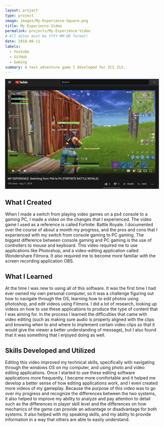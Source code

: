 ```yaml
---
layout: project
type: project
image: images/My-Experience-Square.png
title: My Experience Video 
permalink: projects/My-Experience-Video
# All dates must be YYYY-MM-DD format!
date: 2018-08-11
labels:
  - Youtube
  - GitHub
  - Gaming
summary: A text adventure game I developed for ICS 313.
---
```


<img class="ui image" src="/images/My-Experience.png">

## What I Created

When I made a switch from playing video games on a ps4 console to a gaming PC, I made a video on the changes that I experienced. The video game I used as a reference is called Fortnite: Battle Royale. I documented over the course of about a month my progress, and the pros and cons that I experienced with my switch from console gaming to PC gaming. The biggest difference between console gaming and PC gaming is the use of controllers to mouse and keyboard. This video required me to use applications like Photoshop, and a video-editing application called Wondershare Filmora. It also required me to become more familiar with the screen recording application OBS.

## What I Learned

At the time I was new to using all of this software. It was the first time I had ever owned my own personal computer, so it was a challenge figuring out how to navigate through the OS, learning how to edit photos using photoshop, and edit videos using Filmora. I did a lot of research, looking up videos on how to use these applications to produce the type of content that I was aiming for. In the process I learned the difficulties that came with video editing (such as making sure audio is properly aligned with the clips and knowing when to and where to implement certain video clips so that it would give the viewer a better understanding of message), but I also found that it was something that I enjoyed doing as well. 

## Skills Developed and Utilized

Editing this video improved my technical skills, specifically with navigating through the windows OS on my computer, and using photo and video editing applications. Once I started to use these editing software applications more frequently, I became more comfortable and it helped me develop a better sense of how editing applications work, and I even created more videos of my gameplay. Because the purpose of this video was to go over my progress and recognize the differences between the two systems, it also helped to improve my ability to analyze and pay attention to detail such as the differences in player skill level and the differences on how mechanics of the game can provide an advantage or disadvantage for both systems. It also helped with my speaking skills, and my ability to provide information in a way that others are able to easily understand. 
